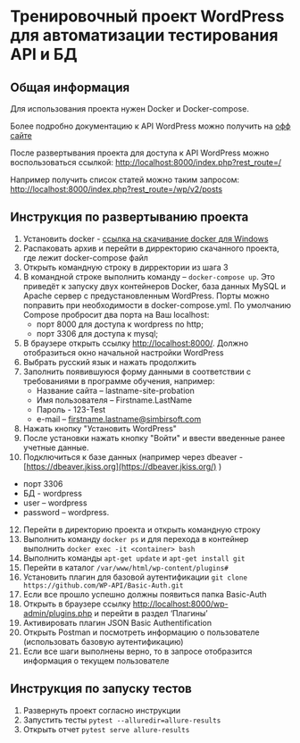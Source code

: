 # Тренировочный проект WordPress для автоматизации тестирования API и БД

## Общая информация
Для использования проекта нужен Docker и Docker-compose. 

Более подробно документацию к API WordPress можно получить на [офф сайте](http://v2.wp-api.org/)

После развертывания проекта для доступа к API WordPress можно воспользоваться ссылкой: 
[http://localhost:8000/index.php?rest_route=/](http://localhost:8000/index.php?rest_route=/)

Например получить список статей можно таким запросом:
[http://localhost:8000/index.php?rest_route=/wp/v2/posts](http://localhost:8000/index.php?rest_route=/wp/v2/posts)

## Инструкция по развертыванию проекта

 1. Установить docker - [ссылка на скачивание docker для Windows](https://www.docker.com/docker-windows)
 2. Распаковать архив и перейти в дирректорию скачанного проекта, где лежит docker-compose файл
 3. Открыть командную строку в дирректории из шага 3
 4. В командной строке выполнить команду – `docker-compose up`. 
Это приведёт к запуску двух контейнеров Docker, база данных MySQL и Apache сервер с предустановленным WordPress. Порты можно поправить при необходимости в docker-compose.yml. По умолчанию Compose пробросит два порта на Ваш localhost:
	+ порт 8000 для доступа к wordpress по http;
	+ порт 3306 для доступа к mysql;
 6. В браузере открыть ссылку [http://localhost:8000/](http://localhost:8000/). Должно отобразиться окно начальной настройки WordPress
 7. Выбрать русский язык и нажать продолжить
 8. Заполнить появившуюся форму данными в соответствии с требованиями в программе обучения, например: 
	+ Название сайта – lastname-site-probation
	+ Имя пользователя – Firstname.LastName 
	+ Пароль - 123-Test 
	+ e-mail – firstname.lastname@simbirsoft.com
 9. Нажать кнопку "Установить WordPress"
 10. После установки нажать кнопку "Войти" и ввести введенные ранее учетные данные.
 11. Подключиться к базе данных (например через dbeaver - [https://dbeaver.jkiss.org](https://dbeaver.jkiss.org/) )
- порт 3306
- БД - wordpress
- user – wordpress
- password – wordpress.
 12. Перейти в директорию проекта и открыть командную строку
 13. Выполнить команду `docker ps` и для перехода в контейнер выполнить `docker exec -it <container> bash`
 14. Выполнить команды `apt-get update` и `apt-get install git`
 15. Перейти в каталог `/var/www/html/wp-content/plugins#`
 16. Установить плагин для базовой аутентификации `git clone https://github.com/WP-API/Basic-Auth.git`
 17. Если все прошло успешно должны появиться папка Basic-Auth
 18. Открыть в браузере ссылку [http://localhost:8000/wp-admin/plugins.php](http://localhost:8000/wp-admin/plugins.php) и перейти в раздел ‘Плагины’
 19. Активировать плагин JSON Basic Authentification
 20. Открыть Postman и посмотреть информацию о пользователе (использовать базовую аутентификацию)
 21. Если все шаги выполнены верно, то в запросе отобразится информация о текущем пользователе

## Инструкция по запуску тестов

1. Развернуть проект согласно инструкции
2. Запустить тесты `pytest --alluredir=allure-results`
3. Открыть отчет `pytest serve allure-results`
